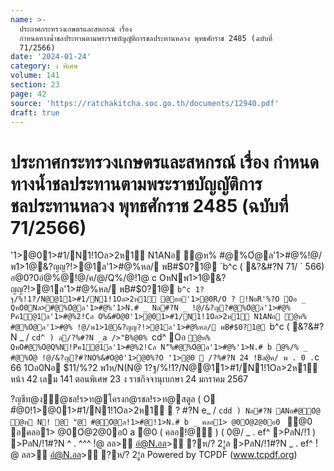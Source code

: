 ```yaml
---
name: >-
  ประกาศกระทรวงเกษตรและสหกรณ์ เรื่อง
  กำหนดทางน้ำชลประทานตามพระราชบัญญัติการชลประทานหลวง พุทธศักราช 2485 (ฉบับที่
  71/2566)
date: '2024-01-24'
category: ง พิเศษ
volume: 141
section: 23
page: 42
source: 'https://ratchakitcha.soc.go.th/documents/12940.pdf'
draft: true
---
```


# ประกาศกระทรวงเกษตรและสหกรณ์ เรื่อง กำหนดทางน้ำชลประทานตามพระราชบัญญัติการชลประทานหลวง พุทธศักราช 2485 (ฉบับที่ 71/2566)

'1>@01>#1/N1!1Oล>2ห1์ N1ANอ ํ@ห% #@%Oํ@ล'1>#@%!@/พ1>1@&?ญญ?!>@1ล'1>#@%หล/ พB#$0?1@ `b^c ( &?&#?N 71/ ` 566) อ@0?0อํ@%@!@/ค/@/Q%/@!1@ c OหNพ1>1@&?ญญ?!>@1ล'1>#@%หล/ พB#$0?1@ `b^c 1?ฐ/%!1?/N@@11>#1/N1!1Oล>2ห1์ @ออ'1>@0R/O ? !NอR'%?O Oอ _ QหO0Nล>#@%Oํ@ล'1>#@%'1>N.# _ Nล#?N _ !@/&?ญ?#@%Oํ@ล'1>#@% Pค1@1ล'1>#@%2!Cล O%&#O@0'1>@01>#1/N1!1Oล>2ห1์ N1ANอ ํ@ห% #@%Oํ@ล'1>#@% !@/พ1>1@&?ญญ?!>@1ล'1>#@%หล/ พB#$0?1@ `b^c ( &?&#?N _ / `cd^ ) ล/?%#?N _a />"B%@0% `cd^ Oอ ` ํ@ห% QหO#@%Oํ@Q%N!Pค1@1ล'1>#@%2!Cล N'็%#@%Oํ@ล'1>#@%'1>N.# b ํ@%/% _ #@%Oํ@ !@/&?ญ?#?NO%&#O@0'1>@0%?O '1>@0  /?%#?N 24 !Bล@ค/ พ . 0 . `c 66 1Oอ0Nอ $11/%?2 พ1ห/N(N@ 1?ฐ/%!1?/N@@11>#1/N1!1Oล>2ห1์ หน้า 42 เลม 141 ตอนพิเศษ 23 ง ราชกิจจานุเบกษา 24 มกราคม 2567

?ญชีท@ง้ํ@ชล!ร>ท@โครงก@รชล!ร>ท@สตูล ( O #้@0!1>@01>#1/N1!1Oล>2ห1์  ? #?N e_ / `cdd ) Nล#?N ANอ#@Oํ@ ํ@ห N! @ "@ #@Oํ@ล!1>#@!1>N.# b _ คลอ1> @0Oํ@2@0อ0 ` ้@0 อคลอ1> @0Oํ@2@0อ0 a ้@0 ( คลอ!@ู ) ( 0@/ _ . ef^ >PลN/!1 ) >PลN/!1#?N ^ . ^^^ !ํ@ ลล>ู อํ@N.อล>ู ?ห/? 2!ูล >PลN/!1#?N _ . ef^ !ํ@ ลล>ู อํ@N.อล>ู ?ห/? 2!ูล Powered by TCPDF (www.tcpdf.org)
